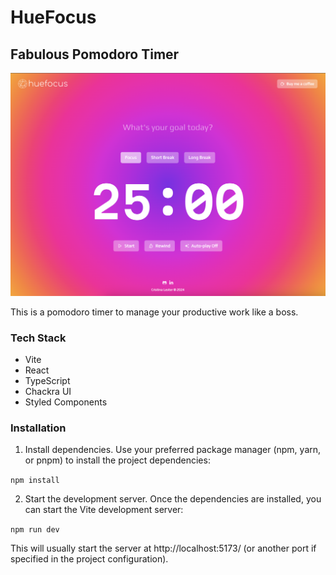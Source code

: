 # HueFocus

## Fabulous Pomodoro Timer

<img src="./public/screenhot.png"/>

This is a pomodoro timer to manage your productive work like a boss.

### Tech Stack

- Vite
- React
- TypeScript
- Chackra UI
- Styled Components

### Installation

1. Install dependencies.
   Use your preferred package manager (npm, yarn, or pnpm) to install the project dependencies:

`npm install`

2. Start the development server.
   Once the dependencies are installed, you can start the Vite development server:

`npm run dev`

This will usually start the server at http://localhost:5173/ (or another port if specified in the project configuration).
